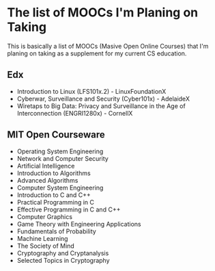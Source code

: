 # The list of MOOCs I'm Planing on Taking

This is basically a list of MOOCs (Masive Open Online Courses) that I'm planing on taking as a supplement for my current CS education.

## Edx

* Introduction to Linux (LFS101x.2) - LinuxFoundationX
* Cyberwar, Surveillance and Security (Cyber101x) - AdelaideX
* Wiretaps to Big Data: Privacy and Surveillance in the Age of Interconnection (ENGRI1280x) - CornellX

## MIT Open Courseware

* Operating System Engineering
* Network and Computer Security
* Artificial Intelligence
* Introduction to Algorithms
* Advanced Algorithms
* Computer System Engineering
* Introduction to C and C++
* Practical Programming in C
* Effective Programming in C and C++
* Computer Graphics
* Game Theory with Engineering Applications
* Fundamentals of Probability
* Machine Learning
* The Society of Mind
* Cryptography and Cryptanalysis
* Selected Topics in Cryptography
